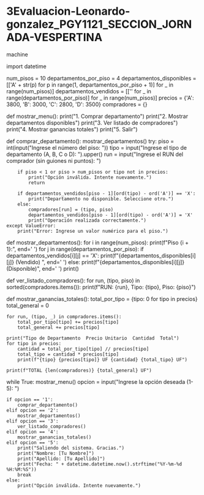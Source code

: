 # 3Evaluacion-Leonardo-gonzalez_PGY1121_SECCION_JORNADA-VESPERTINA
machine


import datetime


num_pisos = 10
departamentos_por_piso = 4
departamentos_disponibles = [['A' + str(p) for p in range(1, departamentos_por_piso + 1)] for _ in range(num_pisos)]
departamentos_vendidos = [['' for _ in range(departamentos_por_piso)] for _ in range(num_pisos)]
precios = {'A': 3800, 'B': 3000, 'C': 2800, 'D': 3500}
compradores = {}

def mostrar_menu():
    print("1. Comprar departamento")
    print("2. Mostrar departamentos disponibles")
    print("3. Ver listado de compradores")
    print("4. Mostrar ganancias totales")
    print("5. Salir")

def comprar_departamento():
    mostrar_departamentos()
    try:
        piso = int(input("Ingrese el número del piso: "))
        tipo = input("Ingrese el tipo de departamento (A, B, C o D): ").upper()
        run = input("Ingrese el RUN del comprador (sin guiones ni puntos): ")

        if piso < 1 or piso > num_pisos or tipo not in precios:
            print("Opción inválida. Intente nuevamente.")
            return

        if departamentos_vendidos[piso - 1][ord(tipo) - ord('A')] == 'X':
            print("Departamento no disponible. Seleccione otro.")
        else:
            compradores[run] = (tipo, piso)
            departamentos_vendidos[piso - 1][ord(tipo) - ord('A')] = 'X'
            print("Operación realizada correctamente.")
    except ValueError:
        print("Error: Ingrese un valor numérico para el piso.")

def mostrar_departamentos():
    for i in range(num_pisos):
        print(f"Piso {i + 1}:", end=' ')
        for j in range(departamentos_por_piso):
            if departamentos_vendidos[i][j] == 'X':
                print(f"{departamentos_disponibles[i][j]} (Vendido)  ", end=' ')
            else:
                print(f"{departamentos_disponibles[i][j]} (Disponible)", end=' ')
        print()

def ver_listado_compradores():
    for run, (tipo, piso) in sorted(compradores.items()):
        print(f"RUN: {run}, Tipo: {tipo}, Piso: {piso}")

def mostrar_ganancias_totales():
    total_por_tipo = {tipo: 0 for tipo in precios}
    total_general = 0

    for run, (tipo, _) in compradores.items():
        total_por_tipo[tipo] += precios[tipo]
        total_general += precios[tipo]

    print("Tipo de Departamento  Precio Unitario  Cantidad  Total")
    for tipo in precios:
        cantidad = total_por_tipo[tipo] // precios[tipo]
        total_tipo = cantidad * precios[tipo]
        print(f"{tipo} {precios[tipo]} UF {cantidad} {total_tipo} UF")

    print(f"TOTAL {len(compradores)} {total_general} UF")


while True:
    mostrar_menu()
    opcion = input("Ingrese la opción deseada (1-5): ")

    if opcion == '1':
        comprar_departamento()
    elif opcion == '2':
        mostrar_departamentos()
    elif opcion == '3':
        ver_listado_compradores()
    elif opcion == '4':
        mostrar_ganancias_totales()
    elif opcion == '5':
        print("Saliendo del sistema. Gracias.")
        print("Nombre: [Tu Nombre]")
        print("Apellido: [Tu Apellido]")
        print("Fecha: " + datetime.datetime.now().strftime("%Y-%m-%d %H:%M:%S"))
        break
    else:
        print("Opción inválida. Intente nuevamente.")
